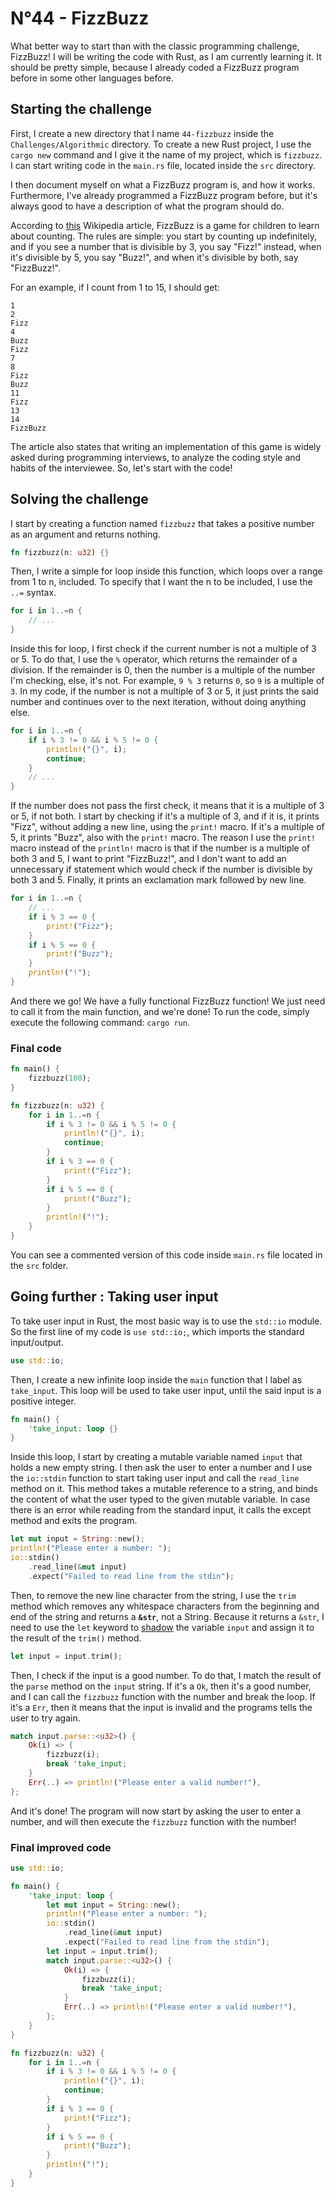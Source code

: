 # N°44 - FizzBuzz

What better way to start than with the classic programming challenge, FizzBuzz!
I will be writing the code with Rust, as I am currently learning it. It should
be pretty simple, because I already coded a FizzBuzz program before in some
other languages before.

## Starting the challenge

First, I create a new directory that I name `44-fizzbuzz` inside the
`Challenges/Algorithmic` directory. To create a new Rust project, I use the
`cargo new` command and I give it the name of my project, which is `fizzbuzz`.
I can start writing code in the `main.rs` file, located inside the `src`
directory.

I then document myself on what a FizzBuzz program is, and how it works.
Furthermore, I've already programmed a FizzBuzz program before, but it's always
good to have a description of what the program should do.

According to [this](https://wikipedia.org/wiki/Fizz_Buzz) Wikipedia article,
FizzBuzz is a game for children to learn about counting. The rules are simple:
you start by counting up indefinitely, and if you see a number that is divisible
by 3, you say "Fizz!" instead, when it's divisible by 5, you say "Buzz!",
and when it's divisible by both, say "FizzBuzz!".

For an example, if I count from 1 to 15, I should get:

```text
1
2
Fizz
4
Buzz
Fizz
7
8
Fizz
Buzz
11
Fizz
13
14
FizzBuzz
```

The article also states that writing an implementation of this game is widely
asked during programming interviews, to analyze the coding style and habits of
the interviewee. So, let's start with the code!

## Solving the challenge

I start by creating a function named `fizzbuzz` that takes a positive number as
an argument and returns nothing.

```rs
fn fizzbuzz(n: u32) {}
```

Then, I write a simple for loop inside this function, which loops over a range
from 1 to n, included. To specify that I want the n to be included, I use the
`..=` syntax.

```rs
for i in 1..=n {
    // ...
}
```

Inside this for loop, I first check if the current number is not a multiple of
3 or 5. To do that, I use the `%` operator, which returns the remainder of a
division. If the remainder is 0, then the number is a multiple of the number I'm
checking, else, it's not. For example, `9 % 3` returns `0`, so `9` is a multiple
of `3`. In my code, if the number is not a multiple of 3 or 5, it just prints
the said number and continues over to the next iteration, without doing anything
else.

```rs
for i in 1..=n {
    if i % 3 != 0 && i % 5 != 0 {
        println!("{}", i);
        continue;
    }
    // ...
}
```

If the number does not pass the first check, it means that it is a multiple of
3 or 5, if not both. I start by checking if it's a multiple of 3, and if it is,
it prints "Fizz", without adding a new line, using the `print!` macro. If it's
a multiple of 5, it prints "Buzz", also with the `print!` macro. The reason I
use the `print!` macro instead of the `println!` macro is that if the number
is a multiple of both 3 and 5, I want to print "FizzBuzz!", and I don't want to
add an unnecessary if statement which would check if the number is divisible by
both 3 and 5. Finally, it prints an exclamation mark followed by new line.

```rs
for i in 1..=n {
    // ...
    if i % 3 == 0 {
        print!("Fizz");
    }
    if i % 5 == 0 {
        print!("Buzz");
    }
    println!("!");
}
```

And there we go! We have a fully functional FizzBuzz function! We just need to
call it from the main function, and we're done! To run the code, simply execute
the following command: `cargo run`.

### Final code

```rs
fn main() {
    fizzbuzz(100);
}

fn fizzbuzz(n: u32) {
    for i in 1..=n {
        if i % 3 != 0 && i % 5 != 0 {
            println!("{}", i);
            continue;
        }
        if i % 3 == 0 {
            print!("Fizz");
        }
        if i % 5 == 0 {
            print!("Buzz");
        }
        println!("!");
    }
}
```

You can see a commented version of this code inside `main.rs` file located in
the `src` folder.

## Going further : Taking user input

To take user input in Rust, the most basic way is to use the `std::io` module.
So the first line of my code is `use std::io;`, which imports the standard
input/output.

```rs
use std::io;
```

Then, I create a new infinite loop inside the `main` function that I label as
`take_input`. This loop will be used to take user input, until the said input is
a positive integer.

```rs
fn main() {
    'take_input: loop {}
}
```

Inside this loop, I start by creating a mutable variable named `input` that
holds a new empty string. I then ask the user to enter a number and I use the
`io::stdin` function to start taking user input and call the `read_line` method
on it. This method takes a mutable reference to a string, and binds the content
of what the user typed to the given mutable variable. In case there is an error
while reading from the standard input, it calls the except method and exits the
program.

```rs
let mut input = String::new();
println!("Please enter a number: ");
io::stdin()
    .read_line(&mut input)
    .expect("Failed to read line from the stdin");
```

Then, to remove the new line character from the string, I use the `trim` method
which removes any whitespace characters from the beginning and end of the string
and returns a **`&str`**, not a String. Because it returns a `&str`, I need to
use the `let` keyword to
[shadow](https://en.wikipedia.org/wiki/Variable_shadowing) the variable `input`
and assign it to the result of the `trim()` method.

```rs
let input = input.trim();
```

Then, I check if the input is a good number. To do that, I match the result of
the `parse` method on the `input` string. If it's a `Ok`, then it's a good
number, and I can call the `fizzbuzz` function with the number and break the
loop. If it's a `Err`, then it means that the input is invalid and the programs
tells the user to try again.

```rust
match input.parse::<u32>() {
    Ok(i) => {
        fizzbuzz(i);
        break 'take_input;
    }
    Err(..) => println!("Please enter a valid number!"),
};
```

And it's done! The program will now start by asking the user to enter a number,
and will then execute the `fizzbuzz` function with the number!

### Final improved code

```rs
use std::io;

fn main() {
    'take_input: loop {
        let mut input = String::new();
        println!("Please enter a number: ");
        io::stdin()
            .read_line(&mut input)
            .expect("Failed to read line from the stdin");
        let input = input.trim();
        match input.parse::<u32>() {
            Ok(i) => {
                fizzbuzz(i);
                break 'take_input;
            }
            Err(..) => println!("Please enter a valid number!"),
        };
    }
}

fn fizzbuzz(n: u32) {
    for i in 1..=n {
        if i % 3 != 0 && i % 5 != 0 {
            println!("{}", i);
            continue;
        }
        if i % 3 == 0 {
            print!("Fizz");
        }
        if i % 5 == 0 {
            print!("Buzz");
        }
        println!("!");
    }
}
```
